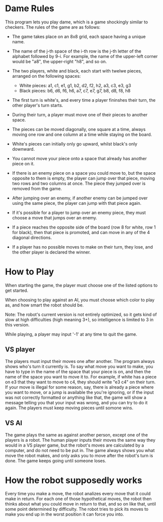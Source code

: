 # Dame Rules

This program lets you play dame, which is a game shockingly similar to checkers.
The rules of the game are as follows:

- The game takes place on an 8x8 grid, each space having a unique name.

- The name of the j-th space of the i-th row is the j-th letter of the alphabet followed by 9-i. For example, the name of the upper-left corner would be "a8", the upper-right "h8", and so on.

- The two players, white and black, each start with twelwe pieces, arranged on the following spaces:

    - White pieces: a1, c1, e1, g1, b2, d2, f2, h2, a3, c3, e3, g3
    - Black pieces: b6, d6, f6, h6, a7, c7, e7, g7, b8, d8, f8, h8

- The first turn is white's, and every time a player fininshes their turn, the other player's turn starts.

- During their turn, a player must move one of their pieces to another space.

- The pieces can be moved diagonally, one square at a time, always moving one row and one column at a time while staying on the board.

- White's pieces can initially only go upward, whilst black's only downward.

- You cannot move your piece onto a space that already has another piece on it.

- If there is an enemy piece on a space you could move to, but the space opposite to them is empty, the player can jump over that piece, moving two rows and two columns at once. The piece they jumped over is removed from the game.

- After jumping over an enemy, if another enemy can be jumped over using the same piece, the player can jump with that piece again.

- If it's possible for a player to jump over an enemy piece, they must choose a move that jumps over an enemy.

- If a piece reaches the opposite side of the board (row 8 for white, row 1 for black), then that piece is promoted, and can move in any of the 4 diagonal directions.

- If a player has no possible moves to make on their turn, they lose, and the other player is declared the winner.

# How to Play

When starting the game, the player must choose one of the listed options to get started.

When choosing to play against an AI, you must choose which color to play as, and how smart the robot should be.

Note: The robot's current version is not entirely optimized, so it gets kind of slow at high difficulties (high meaning 3+), so intelligence is limited to 3 in this version.

While playing, a player may input '-1' at any time to quit the game.

## VS player
 
The players must input their moves one after another. The program always shows who's turn it currently is.
To say what move you want to make, you have to type in the name of the space that your piece is on, and then the name of the space you want to move it to.
For example, if white has a piece on e3 that they want to move to c4, they should write "e3 c4" on their turn.
If your move is illegal for some reason, say, there is already a piece where you want to move, or a jump is available the you're ignoring, or if the input was not correctly formatted or anything like that, the game will show a message telling you that your input was wrong, and you can try to do it again.
The players must keep moving pieces until somone wins.

## VS AI

The game plays the same as against another person, except one of the players is a robot.
The human player inputs their moves the same way they would in a VS player game, but the robot's moves are calculated by a computer, and do not need to be put in.
The game always shows you what move the robot makes, and only asks you to move after the robot's turn is done.
The game keeps going until someone loses.

# How the robot supposedly works

Every time you make a move, the robot analizes every move that it could make in return. For each one of those hypothetical moves, the robot then thinks about what you could move in return to that, and so on like that, until some point determined by difficulty. The robot tries to pick its moves to make you end up in the worst position it can force you into. 